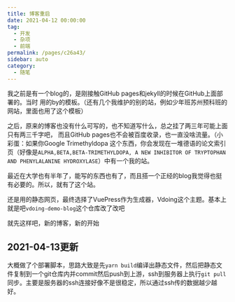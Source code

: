 ```yaml
---
title: 博客重启
date: 2021-04-12 00:00:00
tag: 
  - 开发
  - 杂项
  - 前端
permalink: /pages/c26a43/
sidebar: auto
category: 
  - 随笔
---
```


我之前是有一个blog的，是刚接触GitHub pages和jekyll的时候在GitHub上面部署的。当时
用的by的模板。（还有几个我维护的别的站，例如少年班苏州预科班的网站，里面也用了这个模板）

之后，原来的博客也没有什么可写的，也不知道写什么，总之挂了两三年可能上面只有两三千字吧，
而且GitHub pages也不会被百度收录，也一直没啥流量。（小彩蛋：如果你Google Trimethyldopa
这个东西，你会发现在一堆德语的论文索引页（好像是`ALPHA,BETA,BETA-TRIMETHYLDOPA, A NEW INHIBITOR OF TRYPTOPHAN AND PHENYLALANINE HYDROXYLASE`）中有一个我的站。

最近在大学也有半年了，能写的东西也有了，而且搭一个正经的blog我觉得也挺有必要的。所以，就有了这个站。

还是用的静态网页，最终选择了VuePress作为生成器，Vdoing这个主题。基本上就是吧`vdoing-demo-blog`这个仓库改了改吧

就先这样吧，新的博客，新的开始

## 2021-04-13更新

大概做了个部署脚本，思路大致是先`yarn build`编译出静态文件，然后把静态文件复制到一个git仓库内并commit然后push到上游，ssh到服务器上执行`git pull`同步。主要是服务器的ssh连接好像不是很稳定，所以通过ssh传的数据越少越好。

